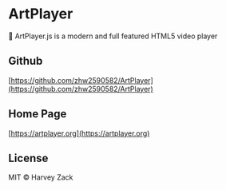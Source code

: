 # ArtPlayer

🎨 ArtPlayer.js is a modern and full featured HTML5 video player

## Github
[https://github.com/zhw2590582/ArtPlayer](https://github.com/zhw2590582/ArtPlayer)

## Home Page

[https://artplayer.org](https://artplayer.org)

## License

MIT © Harvey Zack

